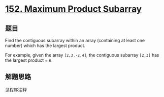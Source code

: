 # [152. Maximum Product Subarray](https://leetcode-cn.com/problems/maximum-product-subarray/)

## 题目
Find the contiguous subarray within an array (containing at least one number) which has the largest product.

For example, given the array `[2,3,-2,4]`,
the contiguous subarray `[2,3]` has the largest product = `6`.

## 解题思路
见程序注释
